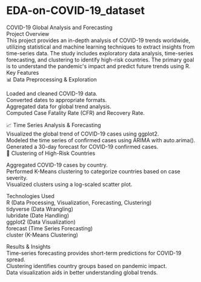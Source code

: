 # EDA-on-COVID-19_dataset
COVID-19 Global Analysis and Forecasting
<br>
Project Overview
<br>
This project provides an in-depth analysis of COVID-19 trends worldwide, utilizing statistical and machine learning techniques to extract insights from time-series data. The study includes exploratory data analysis, time-series forecasting, and clustering to identify high-risk countries. The primary goal is to understand the pandemic's impact and predict future trends using R.
<br>
Key Features
<br>
📊 Data Preprocessing & Exploration
<br>

Loaded and cleaned COVID-19 data.<br>
Converted dates to appropriate formats.<br>
Aggregated data for global trend analysis.<br>
Computed Case Fatality Rate (CFR) and Recovery Rate.
<br>

📈 Time Series Analysis & Forecasting
<br>
Visualized the global trend of COVID-19 cases using ggplot2.<br>
Modeled the time series of confirmed cases using ARIMA with auto.arima().<br>
Generated a 30-day forecast for COVID-19 confirmed cases.
<br>
🔬 Clustering of High-Risk Countries
<br>

Aggregated COVID-19 cases by country.<br>
Performed K-Means clustering to categorize countries based on case severity.<br>
Visualized clusters using a log-scaled scatter plot.
<br>

Technologies Used
<br>
R (Data Processing, Visualization, Forecasting, Clustering)<br>
tidyverse (Data Wrangling)<br>
lubridate (Date Handling)<br>
ggplot2 (Data Visualization)<br>
forecast (Time Series Forecasting)<br>
cluster (K-Means Clustering)<br>

Results & Insights
<br>
Time-series forecasting provides short-term predictions for COVID-19 spread.<br>
Clustering identifies country groups based on pandemic impact.<br>
Data visualization aids in better understanding global trends.<br>
